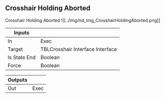 ## Crosshair Holding Aborted
Crosshair Holding Aborted
![[../img/nd_img_CrosshairHoldingAborted.png]]

|Inputs||
|--|--|
| In | Exec |
| Target | TBLCrosshair Interface Interface |
| Is State End | Boolean |
| Force | Boolean |

|Outputs||
|--|--|
| Out | Exec |
